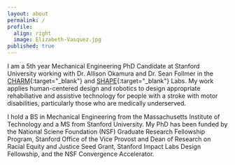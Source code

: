 ```yaml
---
layout: about
permalink: /
profile:
  align: right
  image: Elizabeth-Vasquez.jpg
published: true
---
```


I am a 5th year Mechanical Engineering PhD Candidate at Stanford University working with Dr. Allison Okamura and Dr. Sean Follmer in the [CHARM](http://charm.stanford.edu/){:target="_blank"} and [SHAPE](https://shape.stanford.edu/){:target="_blank"} Labs. My work applies human-centered design and robotics to design appropriate rehabiliative and assistive technology for people with a stroke with motor disabilities, particularly those who are medically underserved.

I hold a BS in Mechanical Engineering from the Massachusetts Institute of Technology and a MS from Stanford University. My PhD has been funded by the National Sciene Foundation (NSF) Graduate Research Fellowship Program, Stanford Office of the Vice Provost and Dean of Research on Racial Equity and Justice Seed Grant, Stanford Impact Labs Design Fellowship, and the NSF Convergence Accelerator.
